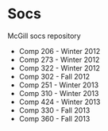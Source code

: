 Socs
====

McGill socs repository

* Comp 206 - Winter 2012
* Comp 273 - Winter 2012
* Comp 322 - Winter 2012
* Comp 302 - Fall 2012
* Comp 251 - Winter 2013
* Comp 310 - Winter 2013
* Comp 424 - Winter 2013
* Comp 330 - Fall 2013
* Comp 360 - Fall 2013

